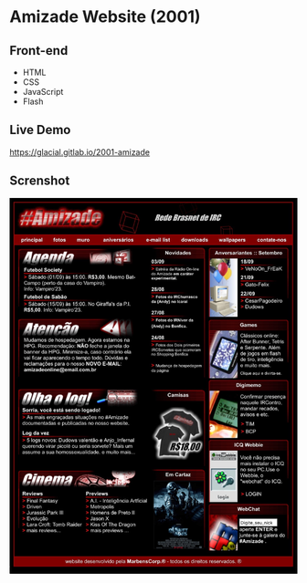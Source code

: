 # Amizade Website (2001)

## Front-end 

* HTML
* CSS
* JavaScript
* Flash 


## Live Demo

https://glacial.gitlab.io/2001-amizade

## Screnshot

![screenshot](design/screenshot.jpg)
